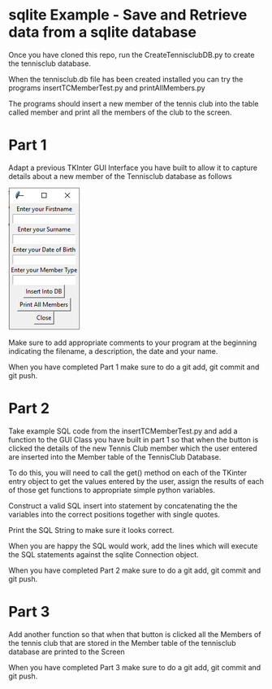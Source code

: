 # sqlite Example - Save and Retrieve data from a sqlite database
Once you have cloned this repo, run the CreateTennisclubDB.py to create the tennisclub database.

When the tennisclub.db file has been created installed you can try the programs insertTCMemberTest.py and printAllMembers.py

The programs should insert a new member of the tennis club into the table called member and print all the members of the club to the screen.

# Part 1

Adapt a previous TKInter GUI Interface you have built to allow it to capture details about a new member of the Tennisclub database as follows

![alt text](TennisGUI.png)

Make sure to add appropriate comments to your program at the beginning indicating the filename, a description, the date and your name.

When you have completed Part 1 make sure to do a git add, git commit and git push.

# Part 2

Take example SQL code from the insertTCMemberTest.py and add a function to the GUI Class you have built in part 1 so that when the button is clicked the details of the new Tennis Club member which the user entered are inserted into the Member table of the TennisClub Database.

To do this, you will need to call the get() method on each of the TKinter entry object to get the values entered by the user, assign the results of each of those get functions to appropriate simple python variables.

Construct a valid SQL insert into statement by concatenating the the variables into the correct positions together with single quotes.

Print the SQL String to make sure it looks correct.

When you are happy the SQL would work, add the lines which will execute the SQL statements against the sqlite Connection object.

When you have completed Part 2 make sure to do a git add, git commit and git push.


# Part 3

Add another function so that when that button is clicked all the Members of the tennis club that are stored in the Member table of the tennisclub database are printed to the Screen

When you have completed Part 3 make sure to do a git add, git commit and git push.

